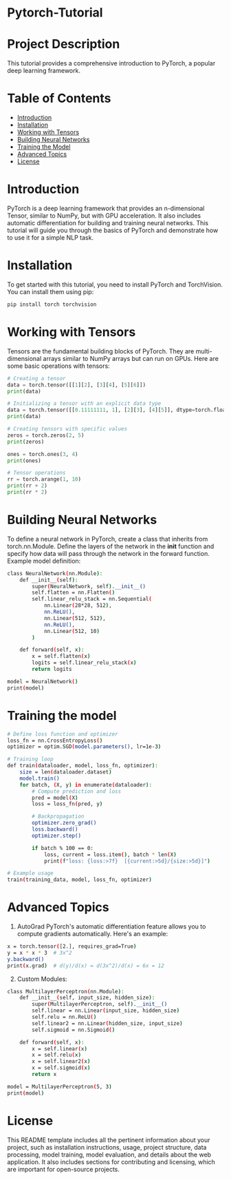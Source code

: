 # Pytorch-Tutorial

# Project Description
This tutorial provides a comprehensive introduction to PyTorch, a popular deep learning framework.

# Table of Contents
- [Introduction](#introduction)
- [Installation](#installation)
- [Working with Tensors](#working-with-tensors)
- [Building Neural Networks](#building-neural-networks)
- [Training the Model](#training-the-model)
- [Advanced Topics](#advanced-topics)
- [License](#license)

# Introduction
PyTorch is a deep learning framework that provides an n-dimensional Tensor, similar to NumPy, but with GPU acceleration. It also includes automatic differentiation for building and training neural networks. This tutorial will guide you through the basics of PyTorch and demonstrate how to use it for a simple NLP task.

# Installation
To get started with this tutorial, you need to install PyTorch and TorchVision. You can install them using pip:
```bash
pip install torch torchvision
```

# Working with Tensors
Tensors are the fundamental building blocks of PyTorch. They are multi-dimensional arrays similar to NumPy arrays but can run on GPUs. Here are some basic operations with tensors:
```python
# Creating a tensor
data = torch.tensor([[1][2], [3][4], [5][6]])
print(data)

# Initializing a tensor with an explicit data type
data = torch.tensor([[0.11111111, 1], [2][3], [4][5]], dtype=torch.float32)
print(data)

# Creating tensors with specific values
zeros = torch.zeros(2, 5)
print(zeros)

ones = torch.ones(3, 4)
print(ones)

# Tensor operations
rr = torch.arange(1, 10)
print(rr + 2)
print(rr * 2)
```

# Building Neural Networks 
To define a neural network in PyTorch, create a class that inherits from torch.nn.Module. Define the layers of the network in the __init__ function and specify how data will pass through the network in the forward function.
Example model definition:
```bash
class NeuralNetwork(nn.Module):
    def __init__(self):
        super(NeuralNetwork, self).__init__()
        self.flatten = nn.Flatten()
        self.linear_relu_stack = nn.Sequential(
            nn.Linear(28*28, 512),
            nn.ReLU(),
            nn.Linear(512, 512),
            nn.ReLU(),
            nn.Linear(512, 10)
        )

    def forward(self, x):
        x = self.flatten(x)
        logits = self.linear_relu_stack(x)
        return logits

model = NeuralNetwork()
print(model)
```

# Training the model
```bash
# Define loss function and optimizer
loss_fn = nn.CrossEntropyLoss()
optimizer = optim.SGD(model.parameters(), lr=1e-3)

# Training loop
def train(dataloader, model, loss_fn, optimizer):
    size = len(dataloader.dataset)
    model.train()
    for batch, (X, y) in enumerate(dataloader):
        # Compute prediction and loss
        pred = model(X)
        loss = loss_fn(pred, y)

        # Backpropagation
        optimizer.zero_grad()
        loss.backward()
        optimizer.step()

        if batch % 100 == 0:
            loss, current = loss.item(), batch * len(X)
            print(f"loss: {loss:>7f}  [{current:>5d}/{size:>5d}]")

# Example usage
train(training_data, model, loss_fn, optimizer)
```

# Advanced Topics

1. AutoGrad
PyTorch's automatic differentiation feature allows you to compute gradients automatically. Here's an example:
```bash
x = torch.tensor([2.], requires_grad=True)
y = x * x * 3  # 3x^2
y.backward()
print(x.grad)  # d(y)/d(x) = d(3x^2)/d(x) = 6x = 12
```

2. Custom Modules:
```bash
class MultilayerPerceptron(nn.Module):
    def __init__(self, input_size, hidden_size):
        super(MultilayerPerceptron, self).__init__()
        self.linear = nn.Linear(input_size, hidden_size)
        self.relu = nn.ReLU()
        self.linear2 = nn.Linear(hidden_size, input_size)
        self.sigmoid = nn.Sigmoid()

    def forward(self, x):
        x = self.linear(x)
        x = self.relu(x)
        x = self.linear2(x)
        x = self.sigmoid(x)
        return x

model = MultilayerPerceptron(5, 3)
print(model)
```

# License
This README template includes all the pertinent information about your project, such as installation instructions, usage, project structure, data processing, model training, model evaluation, and details about the web application. It also includes sections for contributing and licensing, which are important for open-source projects.
